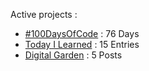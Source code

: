 Active projects :

- [#100DaysOfCode](https://github.com/narze/100daysofcode) : 76 Days
- [Today I Learned](https://github.com/narze/til) : 15 Entries
- [Digital Garden](https://monosor.com) : 5 Posts
